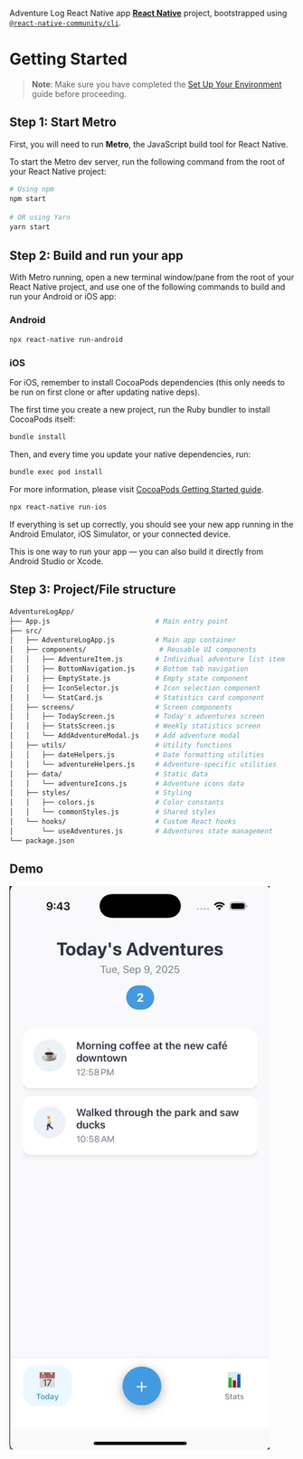 Adventure Log React Native app [**React Native**](https://reactnative.dev) project, bootstrapped using [`@react-native-community/cli`](https://github.com/react-native-community/cli).

# Getting Started

> **Note**: Make sure you have completed the [Set Up Your Environment](https://reactnative.dev/docs/set-up-your-environment) guide before proceeding.

## Step 1: Start Metro

First, you will need to run **Metro**, the JavaScript build tool for React Native.

To start the Metro dev server, run the following command from the root of your React Native project:

```sh
# Using npm
npm start

# OR using Yarn
yarn start
```

## Step 2: Build and run your app

With Metro running, open a new terminal window/pane from the root of your React Native project, and use one of the following commands to build and run your Android or iOS app:

### Android

```sh
npx react-native run-android
```

### iOS

For iOS, remember to install CocoaPods dependencies (this only needs to be run on first clone or after updating native deps).

The first time you create a new project, run the Ruby bundler to install CocoaPods itself:

```sh
bundle install
```

Then, and every time you update your native dependencies, run:

```sh
bundle exec pod install
```

For more information, please visit [CocoaPods Getting Started guide](https://guides.cocoapods.org/using/getting-started.html).

```sh
npx react-native run-ios
```

If everything is set up correctly, you should see your new app running in the Android Emulator, iOS Simulator, or your connected device.

This is one way to run your app — you can also build it directly from Android Studio or Xcode.

## Step 3: Project/File structure

```sh
AdventureLogApp/
├── App.js                          # Main entry point
├── src/
│   ├── AdventureLogApp.js          # Main app container
│   ├── components/                  # Reusable UI components
│   │   ├── AdventureItem.js        # Individual adventure list item
│   │   ├── BottomNavigation.js     # Bottom tab navigation
│   │   ├── EmptyState.js           # Empty state component
│   │   ├── IconSelector.js         # Icon selection component
│   │   └── StatCard.js             # Statistics card component
│   ├── screens/                    # Screen components
│   │   ├── TodayScreen.js          # Today's adventures screen
│   │   ├── StatsScreen.js          # Weekly statistics screen
│   │   └── AddAdventureModal.js    # Add adventure modal
│   ├── utils/                      # Utility functions
│   │   ├── dateHelpers.js          # Date formatting utilities
│   │   └── adventureHelpers.js     # Adventure-specific utilities
│   ├── data/                       # Static data
│   │   └── adventureIcons.js       # Adventure icons data
│   ├── styles/                     # Styling
│   │   ├── colors.js               # Color constants
│   │   └── commonStyles.js         # Shared styles
│   └── hooks/                      # Custom React hooks
│       └── useAdventures.js        # Adventures state management
└── package.json
```
## Demo

[![Watch the video](https://github.com/jayrparro/AdventureLogApp/blob/main/thumbnail.png)](https://github.com/jayrparro/AdventureLogApp/blob/main/demo.mov)

